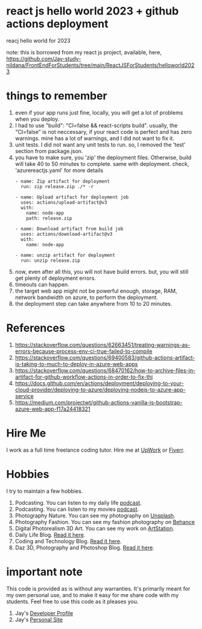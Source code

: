 # react js hello world 2023 + github actions deployment

reacj hello world for 2023

note: this is borrowed from my react js project, available, here, https://github.com/Jay-study-nildana/FrontEndForStudents/tree/main/ReactJSForStudents/helloworld2023

# things to remember

1. even if your app runs just fine, locally, you will get a lot of problems when you deploy.
1. I had to use "build": "CI=false && react-scripts build". usually, the "CI=false" is not neccessary, if your react code is perfect and has zero warnings. mine has a lot of warnings, and I did not want to fix it.
1. unit tests. I did not want any unit tests to run. so, I removed the 'test' section from package.json.
1. you have to make sure, you 'zip' the deployment files. Otherwise, build will take 40 to 50 minutes to complete. same with deployment. check, 'azurereactjs.yaml' for more details
    ```
    - name: Zip artifact for deployment
      run: zip release.zip ./* -r

    - name: Upload artifact for deployment job
      uses: actions/upload-artifact@v3
      with:
        name: node-app
        path: release.zip

    - name: Download artifact from build job
      uses: actions/download-artifact@v3
      with:
        name: node-app

    - name: unzip artifact for deployment
      run: unzip release.zip          
    ```
1. now, even after all this, you will not have build errors. but, you will still get plenty of deployment errors.
1. timeouts can happen.
1. the target web app might not be powerful enough, storage, RAM, network bandwidth on azure, to perform the deployment. 
1. the deployment step can take anywhere from 10 to 20 minutes. 

# References

1. https://stackoverflow.com/questions/62663451/treating-warnings-as-errors-because-process-env-ci-true-failed-to-compile
1. https://stackoverflow.com/questions/69400583/github-actions-artifact-is-taking-to-much-to-deploy-in-azure-web-apps
1. https://stackoverflow.com/questions/68470162/how-to-archive-files-in-artifact-for-github-workflow-actions-in-order-to-fix-thi
1. https://docs.github.com/en/actions/deployment/deploying-to-your-cloud-provider/deploying-to-azure/deploying-nodejs-to-azure-app-service
1. https://medium.com/projectwt/github-actions-vanilla-js-bootstrap-azure-web-app-f17a24418321

# Hire Me

I work as a full time freelance coding tutor. Hire me at [UpWork](https://www.upwork.com/fl/vijayasimhabr) or [Fiverr](https://www.fiverr.com/jay_codeguy). 

# Hobbies

I try to maintain a few hobbies.

1. Podcasting. You can listen to my daily life [podcast](https://stories.thechalakas.com/listen-to-podcast/).
1. Podcasting. You can listen to my movies [podcast](https://sandkdesignstudio.in/jays-movie-podcast/).
1. Photography Nature. You can see my photography on [Unsplash](https://unsplash.com/@jay_neeruhaaku).
1. Photography Fashion. You can see my fashion photography on [Behance](https://www.behance.net/vijayasimhabr)
1. Digital Photorealism 3D Art. You can see my work on [ArtStation](https://www.artstation.com/jay_kalenildana).
1. Daily Life Blog. [Read it here](https://medium.com/the-sanguine-tech-trainer).
1. Coding and Technology Blog. [Read it here](https://medium.com/projectwt).
1.  Daz 3D, Photography and Photoshop Blog. [Read it here](https://medium.com/random-pink-hula).

# important note 

This code is provided as is without any warranties. It's primarily meant for my own personal use, and to make it easy for me share code with my students. Feel free to use this code as it pleases you.

1. Jay's [Developer Profile](https://jay-study-nildana.github.io/developerprofile)
1. Jay's [Personal Site](https://stories.thechalakas.com/)